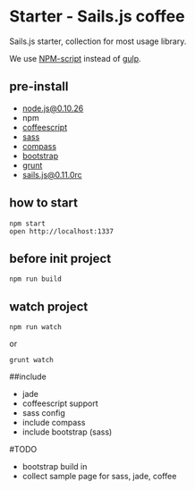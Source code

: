 # Starter - Sails.js coffee

Sails.js starter, collection for most usage library.

We use [NPM-script](https://docs.npmjs.com/misc/scripts) instead of [gulp](http://gulpjs.com/).

## pre-install

 * node.js@0.10.26
 * npm
 * [coffeescript](http://coffeescript.org/)
 * [sass](http://sass-lang.com/install)
 * [compass](http://compass-style.org/install/)
 * [bootstrap](https://github.com/twbs/bootstrap-sass)
 * [grunt](http://gruntjs.com/)
 * [sails.js@0.11.0rc](http://sailsjs.org/)

## how to start

```
npm start
open http://localhost:1337
```

## before init project

```
npm run build
```

## watch project

```
npm run watch
```

or

```
grunt watch
```

##include

 * jade
 * coffeescript support
 * sass config
 * include compass
 * include bootstrap (sass)

#TODO

 * bootstrap build in
 * collect sample page for sass, jade, coffee

